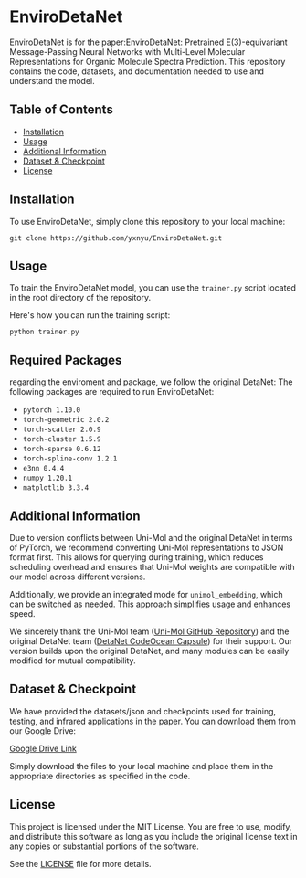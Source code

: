 # EnviroDetaNet

EnviroDetaNet is for the paper:EnviroDetaNet: Pretrained E(3)-equivariant Message-Passing Neural Networks with Multi-Level Molecular Representations for Organic Molecule Spectra Prediction. 
This repository contains the code, datasets, and documentation needed to use and understand the model.

## Table of Contents
- [Installation](#installation)
- [Usage](#usage)
- [Additional Information](#additional-information)
- [Dataset & Checkpoint](#dataset--checkpoint)
- [License](#license)

## Installation

To use EnviroDetaNet, simply clone this repository to your local machine:

``git clone https://github.com/yxnyu/EnviroDetaNet.git``

## Usage

To train the EnviroDetaNet model, you can use the `trainer.py` script located in the root directory of the repository.

Here's how you can run the training script:


``python trainer.py``

## Required Packages
regarding the enviroment and package, we follow the original DetaNet:
The following packages are required to run EnviroDetaNet:

- `pytorch 1.10.0`
- `torch-geometric 2.0.2`
- `torch-scatter 2.0.9`
- `torch-cluster 1.5.9`
- `torch-sparse 0.6.12`
- `torch-spline-conv 1.2.1`
- `e3nn 0.4.4`
- `numpy 1.20.1`
- `matplotlib 3.3.4`

## Additional Information

Due to version conflicts between Uni-Mol and the original DetaNet in terms of PyTorch, we recommend converting Uni-Mol representations to JSON format first. This allows for querying during training, which reduces scheduling overhead and ensures that Uni-Mol weights are compatible with our model across different versions.

Additionally, we provide an integrated mode for `unimol_embedding`, which can be switched as needed. This approach simplifies usage and enhances speed.

We sincerely thank the Uni-Mol team ([Uni-Mol GitHub Repository](https://github.com/deepmodeling/Uni-Mol)) and the original DetaNet team ([DetaNet CodeOcean Capsule](https://codeocean.com/capsule/3259363/tree/v3)) for their support. Our version builds upon the original DetaNet, and many modules can be easily modified for mutual compatibility.

## Dataset & Checkpoint

We have provided the datasets/json and checkpoints used for training, testing, and infrared applications in the paper. You can download them from our Google Drive:

[Google Drive Link](https://drive.google.com/drive/folders/1u2a3MNFDz4XcK0wv-rBPTqfw2pKdsyz8?usp=sharing)

Simply download the files to your local machine and place them in the appropriate directories as specified in the code.

## License

This project is licensed under the MIT License. You are free to use, modify, and distribute this software as long as you include the original license text in any copies or substantial portions of the software.

See the [LICENSE](LICENSE) file for more details.